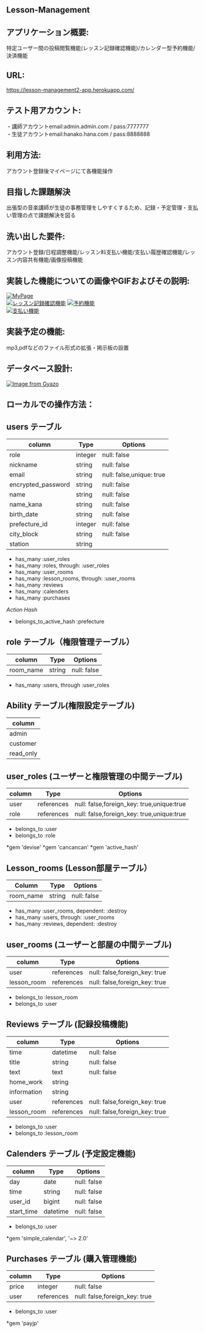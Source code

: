  


 **Lesson-Management**
 --
 ## アプリケーション概要:                         
 特定ユーザー間の投稿閲覧機能(レッスン記録確認機能)/カレンダー型予約機能/決済機能                                                                
 
 ## URL: 
https://lesson-management2-app.herokuapp.com/           
 
 ## テスト用アカウント:　
・講師アカウントemail:admin.admin.com / pass:7777777  
・生徒アカウントemail:hanako.hana.com / pass:8888888                                                                                      


 ## 利用方法:                               
 アカウント登録後マイページにて各機能操作                                                                                                  
 
 ## 目指した課題解決                          
 出張型の音楽講師が生徒の事務管理をしやすくするため、記録・予定管理・支払い管理の点で課題解決を図る                                                  
 
 ## 洗い出した要件:                           
 アカウント登録/日程調整機能/レッスン料支払い機能/支払い履歴確認機能/レッスン内容共有機能/画像投稿機能 
                                               
 ## 実装した機能についての画像やGIFおよびその説明:                                       
  [![MyPage](https://i.gyazo.com/8f00a3281e368493d3680e424a3947c2.jpg)](https://gyazo.com/8f00a3281e368493d3680e424a3947c2)           
  [![レッスン記録確認機能](https://i.gyazo.com/d6c3374658bcc606cdf1758c55317b9f.gif)](https://gyazo.com/d6c3374658bcc606cdf1758c55317b9f)
  [![予約機能](https://i.gyazo.com/0aa23f545f5a2f5d3f272adb7d4bbe66.gif)](https://gyazo.com/0aa23f545f5a2f5d3f272adb7d4bbe66)          
  [![支払い機能](https://i.gyazo.com/81618577e0f041c367ab1913f90a5959.gif)](https://gyazo.com/81618577e0f041c367ab1913f90a5959)        
 
 ## 実装予定の機能:                            
 mp3,pdfなどのファイル形式の拡張・掲示板の設置                                                                                             
 
 ## データベース設計:                           
 [![Image from Gyazo](https://i.gyazo.com/3add375a5adc186d948b671619b426c1.jpg)](https://gyazo.com/3add375a5adc186d948b671619b426c1) 
 
 ## ローカルでの操作方法：                                                                                                                                                            



## users テーブル  

| column            | Type      | Options                 |
| ----------------- | --------- | ----------------------- |
| role              | integer   |null: false              |
| nickname          | string    |null: false              |
| email             | string    |null: false,unique: true |
| encrypted_password| string    |null: false              |
| name              | string    |null: false              |
| name_kana         | string    |null: false              |
| birth_date        | string    |null: false              |
| prefecture_id     | integer   |null: false              |
| city_block        | string    |null: false              |
| station           | string    |                         |

- has_many :user_roles
- has_many :roles, through: :user_roles
- has_many :user_rooms
- has_many :lesson_rooms, through: :user_rooms
- has_many :reviews
- has_many :calenders
- has_many :purchases


*Action Hash*
- belongs_to_active_hash :prefecture


## role テーブル（権限管理テーブル）
| column            | Type      | Options                 |
| ----------------- | --------- | ----------------------- |
| room_name         | string    | null: false             |

- has_many :users, through :user_roles

## Ability テーブル(権限設定テーブル)
| column            | 
| ----------------- | 
| admin             |
| customer          | 
| read_only         |


## user_roles (ユーザーと権限管理の中間テーブル)
| column            | Type      | Options                                 |
| ----------------- | --------- | --------------------------------------- |
| user              | references|null: false,foreign_key: true,unique:true|
| role              | references|null: false,foreign_key: true,unique:true||

- belongs_to :user
- belongs_to :role

*gem 'devise'
*gem 'cancancan'
*gem 'active_hash'


## Lesson_rooms (Lesson部屋テーブル）

| Column      | Type   | Options     |
| ----------- | ------ | ----------- |
| room_name   | string | null: false |

- has_many :user_rooms, dependent: :destroy
- has_many :users, through: :user_rooms
- has_many :reviews, dependent: :destroy

## user_rooms (ユーザーと部屋の中間テーブル)
| column            | Type      | Options                     |
| ----------------- | --------- | --------------------------- |
| user              | references|null: false,foreign_key: true|
| lesson_room       | references|null: false,foreign_key: true|

- belongs_to :lesson_room
- belongs_to :user


## Reviews テーブル (記録投稿機能)
| column            | Type      | Options                       |
| ----------------- | --------- | ----------------------------- |
| time              | datetime  | null: false                   |
| title             | string    | null: false                   |
| text              | text      | null: false                   |
| home_work         | string    |                               |
| information       | string    |                               |
| user              | references| null: false,foreign_key: true |
| lesson_room       | references| null: false,foreign_key: true |


- belongs_to :user
- belongs_to :lesson_room



## Calenders テーブル (予定設定機能)
| column            | Type      | Options                      |
| ----------------- | --------- | ---------------------------- |
| day               | date      | null: false                  |
| time              | string    | null: false                  |
| user_id           | bigint    | null: false                  |
| start_time        | datetime  | null: false                  |

- belongs_to :user

*gem 'simple_calendar', '~> 2.0'


## Purchases テーブル (購入管理機能)
| column            | Type      | Options                      |
| ----------------- | --------- | ---------------------------- |
| price             | integer   | null: false                  |
| user              | references| null: false,foreign_key: true|

- belongs_to :user

*gem 'payjp'



